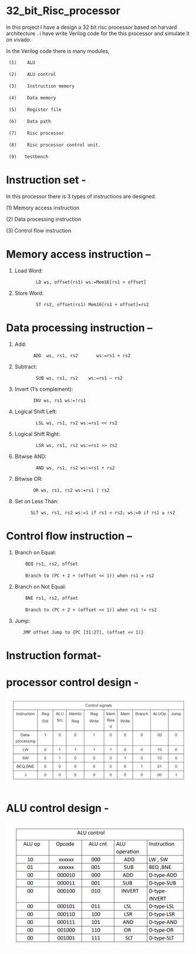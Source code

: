 # 32_bit_Risc_processor
In this project I have a design a 32 bit risc processor based on harvard architecture . i have write Verilog code for the this processor and simulate it on vivado.

In the Verilog code there is many modules,

     (1)	ALU
     
     (2)	ALU control
     
     (3)	Instruction memory
     
     (4)	Data memory 
     
     (5)	Register file
     
     (6)	Data path
     
     (7)	Risc processor
     
     (8)	Risc processor control unit.
     
     (9)   testbench
     
# Instruction set -

In this processor there is 3 types of instructions are designed.

(1)	Memory access instruction

(2)	Data processing instruction

(3)	Control flow instruction



# Memory access instruction –

1. Load Word:
   
               LD ws, offset(rs1) ws:=Mem16[rs1 + offset]

2. Store Word:
   
               ST rs2, offset(rs1) Mem16[rs1 + offset]=rs2
   
# Data processing instruction –

1. Add:
 
              ADD  ws, rs1, rs2       ws:=rs1 + rs2
   
2. Subtract:
   
               SUB ws, rs1, rs2    ws:=rs1 – rs2
   
 3. Invert (1‘s complement):
  
               INV ws, rs1 ws:=!rs1
    
4. Logical Shift Left:
 
               LSL ws, rs1, rs2 ws:=rs1 << rs2
   
5. Logical Shift Right:
 
               LSR ws, rs1, rs2 ws:=rs1 >> rs2
    
6. Bitwise AND:
 
               AND ws, rs1, rs2 ws:=rs1 • rs2
    
7. Bitwise OR:
 
              OR ws, rs1, rs2 ws:=rs1 | rs2
    
8. Set on Less Than:
 
             SLT ws, rs1, rs2 ws:=1 if rs1 < rs2; ws:=0 if rs1 ≥ rs2
    
# Control flow instruction –

1. Branch on Equal:
 
           BEQ rs1, rs2, offset
   
           Branch to (PC + 2 + (offset << 1)) when rs1 = rs2
   
2. Branch on Not Equal:
   
           BNE rs1, rs2, offset
   
           Branch to (PC + 2 + (offset << 1)) when rs1 != rs2
   
3. Jump:

          JMP offset Jump to {PC [31:27], (offset << 1)}

# Instruction format-




# processor control design -
![](https://github.com/broskidix/32_bit_risc_processor/blob/main/Screenshot%202024-09-02%20at%2015.55.10.png)

# ALU control design -
![](https://github.com/broskidix/32_bit_risc_processor/blob/main/Screenshot%202024-09-02%20at%2015.54.56.png)

